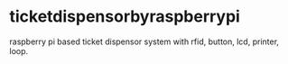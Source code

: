 # ticketdispensorbyraspberrypi
raspberry pi based ticket dispensor system with rfid, button, lcd, printer, loop. 
